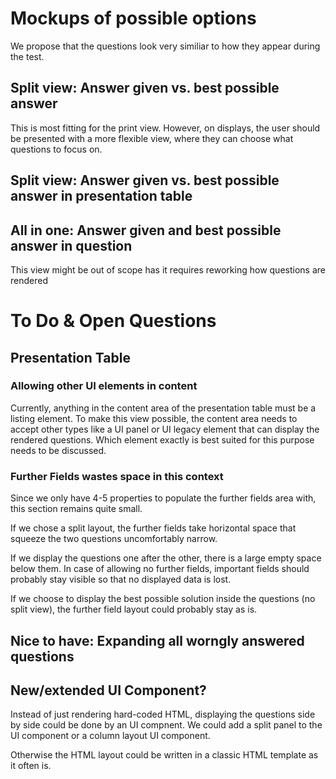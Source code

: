 # Mockups of possible options

We propose that the questions look very similiar to how they appear during the test.

## Split view: Answer given vs. best possible answer

This is most fitting for the print view. However, on displays, the user should be presented with a more flexible view, where they can choose what questions to focus on.

## Split view: Answer given vs. best possible answer in presentation table

## All in one: Answer given and best possible answer in question

This view might be out of scope has it requires reworking how questions are rendered

# To Do & Open Questions

## Presentation Table

### Allowing other UI elements in content

Currently, anything in the content area of the presentation table must be a listing element. To make this view possible, the content area needs to accept other types like a UI panel or UI legacy element that can display the rendered questions. Which element exactly is best suited for this purpose needs to be discussed.

### Further Fields wastes space in this context

Since we only have 4-5 properties to populate the further fields area with, this section remains quite small.

If we chose a split layout, the further fields take horizontal space that squeeze the two questions uncomfortably narrow.

If we display the questions one after the other, there is a large empty space below them. In case of allowing no further fields, important fields should probably stay visible so that no displayed data is lost.

If we choose to display the best possible solution inside the questions (no split view), the further field layout could probably stay as is.

## Nice to have: Expanding all worngly answered questions

## New/extended UI Component?

Instead of just rendering hard-coded HTML, displaying the questions side by side could be done by an UI compnent. We could add a split panel to the UI component or a column layout UI component.

Otherwise the HTML layout could be written in a classic HTML template as it often is.
